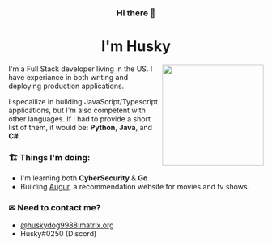 <h3 align="center">Hi there 👋</h3>

<h1 align="center">I'm Husky</h1>

<img align='right' src='https://avatars.githubusercontent.com/u/39809509?v=4' width='200'>

I'm a Full Stack developer living in the US. 
I have experiance in both writing and deploying production applications.

I specailize in building JavaScript/Typescript applications, but I'm also competent with other languages. If I had to provide a short list of them, it would be: **Python**, **Java**, and **C#**.

### 🏗️ Things I'm doing:
- I'm learning both **CyberSecurity** & **Go**
- Building [Augur](https://github.com/getaugur/augur), a recommendation website for movies and tv shows.

### ✉ Need to contact me?
  *  [@huskydog9988:matrix.org](https://matrix.to/#/@huskydog9988:matrix.org)
  * Husky#0250 (Discord)
